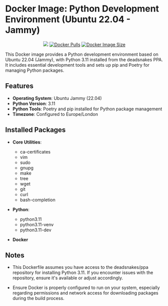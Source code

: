 # Docker Image: Python Development Environment (Ubuntu 22.04 - Jammy)

<p align='center'>
<a href="https://github.com/ivasik-k7/ubuntu-python-poetry/actions/workflows/docker.yaml"><img src="https://github.com/ivasik-k7/ubuntu-python-poetry/actions/workflows/docker.yaml/badge.svg" /></a>
<a href="https://hub.docker.com/r/ikovtun7/ubuntu-python-poetry">
<img src="https://badgen.net/docker/pulls/ikovtun7/ubuntu-python-poetry?icon=docker&label=Pulls" alt="Docker Pulls" /></a>
<a href="https://hub.docker.com/r/ikovtun7/ubuntu-python-poetry"><img src="https://badgen.net/docker/size/ikovtun7/ubuntu-python-poetry?icon=docker&label=Size" alt="Docker Image Size" /></a>
</p>

This Docker image provides a Python development environment based on Ubuntu 22.04 (Jammy), with Python 3.11 installed from the deadsnakes PPA. It includes essential development tools and sets up pip and Poetry for managing Python packages.

## Features

- **Operating System**: Ubuntu Jammy (22.04)
- **Python Version**: 3.11
- **Python Tools**: Poetry and pip installed for Python package management
- **Timezone**: Configured to Europe/London

## Installed Packages

- **Core Utilities**:

  - ca-certificates
  - vim
  - sudo
  - gnupg
  - make
  - tree
  - wget
  - git
  - curl
  - bash-completion

- **Python**:
  - python3.11
  - python3.11-venv
  - python3.11-dev
- **Docker**

## Notes

- This Dockerfile assumes you have access to the deadsnakes/ppa repository for installing Python 3.11. If you encounter issues with the repository, ensure it's available or adjust accordingly.

- Ensure Docker is properly configured to run on your system, especially regarding permissions and network access for downloading packages during the build process.
